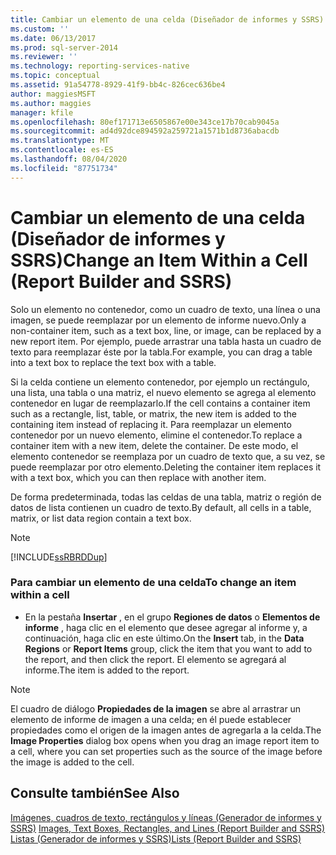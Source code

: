 ```yaml
---
title: Cambiar un elemento de una celda (Diseñador de informes y SSRS) | Microsoft Docs
ms.custom: ''
ms.date: 06/13/2017
ms.prod: sql-server-2014
ms.reviewer: ''
ms.technology: reporting-services-native
ms.topic: conceptual
ms.assetid: 91a54778-8929-41f9-bb4c-826cec636be4
author: maggiesMSFT
ms.author: maggies
manager: kfile
ms.openlocfilehash: 80ef171713e6505867e00e343ce17b70cab9045a
ms.sourcegitcommit: ad4d92dce894592a259721a1571b1d8736abacdb
ms.translationtype: MT
ms.contentlocale: es-ES
ms.lasthandoff: 08/04/2020
ms.locfileid: "87751734"
---
```

# <a name="change-an-item-within-a-cell-report-builder-and-ssrs"></a><span data-ttu-id="1aaab-102">Cambiar un elemento de una celda (Diseñador de informes y SSRS)</span><span class="sxs-lookup"><span data-stu-id="1aaab-102">Change an Item Within a Cell (Report Builder and SSRS)</span></span>
  <span data-ttu-id="1aaab-103">Solo un elemento no contenedor, como un cuadro de texto, una línea o una imagen, se puede reemplazar por un elemento de informe nuevo.</span><span class="sxs-lookup"><span data-stu-id="1aaab-103">Only a non-container item, such as a text box, line, or image, can be replaced by a new report item.</span></span> <span data-ttu-id="1aaab-104">Por ejemplo, puede arrastrar una tabla hasta un cuadro de texto para reemplazar éste por la tabla.</span><span class="sxs-lookup"><span data-stu-id="1aaab-104">For example, you can drag a table into a text box to replace the text box with a table.</span></span>  
  
 <span data-ttu-id="1aaab-105">Si la celda contiene un elemento contenedor, por ejemplo un rectángulo, una lista, una tabla o una matriz, el nuevo elemento se agrega al elemento contenedor en lugar de reemplazarlo.</span><span class="sxs-lookup"><span data-stu-id="1aaab-105">If the cell contains a container item such as a rectangle, list, table, or matrix, the new item is added to the containing item instead of replacing it.</span></span> <span data-ttu-id="1aaab-106">Para reemplazar un elemento contenedor por un nuevo elemento, elimine el contenedor.</span><span class="sxs-lookup"><span data-stu-id="1aaab-106">To replace a container item with a new item, delete the container.</span></span> <span data-ttu-id="1aaab-107">De este modo, el elemento contenedor se reemplaza por un cuadro de texto que, a su vez, se puede reemplazar por otro elemento.</span><span class="sxs-lookup"><span data-stu-id="1aaab-107">Deleting the container item replaces it with a text box, which you can then replace with another item.</span></span>  
  
 <span data-ttu-id="1aaab-108">De forma predeterminada, todas las celdas de una tabla, matriz o región de datos de lista contienen un cuadro de texto.</span><span class="sxs-lookup"><span data-stu-id="1aaab-108">By default, all cells in a table, matrix, or list data region contain a text box.</span></span>  
  
> [!NOTE]  
>  [!INCLUDE[ssRBRDDup](../../includes/ssrbrddup-md.md)]  
  
### <a name="to-change-an-item-within-a-cell"></a><span data-ttu-id="1aaab-109">Para cambiar un elemento de una celda</span><span class="sxs-lookup"><span data-stu-id="1aaab-109">To change an item within a cell</span></span>  
  
-   <span data-ttu-id="1aaab-110">En la pestaña **Insertar** , en el grupo **Regiones de datos** o **Elementos de informe** , haga clic en el elemento que desee agregar al informe y, a continuación, haga clic en este último.</span><span class="sxs-lookup"><span data-stu-id="1aaab-110">On the **Insert** tab, in the **Data Regions** or **Report Items** group, click the item that you want to add to the report, and then click the report.</span></span> <span data-ttu-id="1aaab-111">El elemento se agregará al informe.</span><span class="sxs-lookup"><span data-stu-id="1aaab-111">The item is added to the report.</span></span>  
  
> [!NOTE]  
>  <span data-ttu-id="1aaab-112">El cuadro de diálogo **Propiedades de la imagen** se abre al arrastrar un elemento de informe de imagen a una celda; en él puede establecer propiedades como el origen de la imagen antes de agregarla a la celda.</span><span class="sxs-lookup"><span data-stu-id="1aaab-112">The **Image Properties** dialog box opens when you drag an image report item to a cell, where you can set properties such as the source of the image before the image is added to the cell.</span></span>  
  
## <a name="see-also"></a><span data-ttu-id="1aaab-113">Consulte también</span><span class="sxs-lookup"><span data-stu-id="1aaab-113">See Also</span></span>  
 <span data-ttu-id="1aaab-114">[Imágenes, cuadros de texto, rectángulos y líneas &#40;Generador de informes y SSRS&#41;](rectangles-and-lines-report-builder-and-ssrs.md) </span><span class="sxs-lookup"><span data-stu-id="1aaab-114">[Images, Text Boxes, Rectangles, and Lines &#40;Report Builder and SSRS&#41;](rectangles-and-lines-report-builder-and-ssrs.md) </span></span>  
 [<span data-ttu-id="1aaab-115">Listas &#40;Generador de informes y SSRS&#41;</span><span class="sxs-lookup"><span data-stu-id="1aaab-115">Lists &#40;Report Builder and SSRS&#41;</span></span>](tables-matrices-and-lists-report-builder-and-ssrs.md)  
  
  
